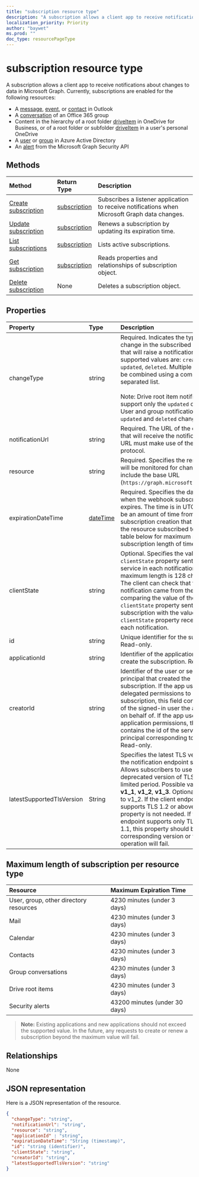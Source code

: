 ```yaml
---
title: "subscription resource type"
description: "A subscription allows a client app to receive notifications about changes to data in Microsoft Graph. Currently, subscriptions are enabled for the following resources:"
localization_priority: Priority
author: "baywet"
ms.prod: ""
doc_type: resourcePageType
---
```


# subscription resource type

A subscription allows a client app to receive notifications about changes to data in Microsoft Graph. Currently, subscriptions are enabled for the following resources:

- A [message][], [event][], or [contact][] in Outlook
- A [conversation][] of an Office 365 group
- Content in the hierarchy of a root folder [driveItem][] in OneDrive for Business, or of a root folder or subfolder [driveItem][] in a user's personal OneDrive
- A [user][] or [group][] in Azure Active Directory
- An [alert][] from the Microsoft Graph Security API

## Methods

| Method | Return Type | Description |
|:-------|:------------|:------------|
| [Create subscription](../api/subscription-post-subscriptions.md) | [subscription](subscription.md) | Subscribes a listener application to receive notifications when Microsoft Graph data changes. |
| [Update subscription](../api/subscription-update.md) | [subscription](subscription.md) | Renews a subscription by updating its expiration time. |
| [List subscriptions](../api/subscription-list.md) | [subscription](subscription.md) | Lists active subscriptions. |
| [Get subscription](../api/subscription-get.md) | [subscription](subscription.md) | Reads properties and relationships of subscription object. |
| [Delete subscription](../api/subscription-delete.md) | None | Deletes a subscription object. |

## Properties

| Property | Type | Description |
|:---------|:-----|:------------|
| changeType | string | Required. Indicates the type of change in the subscribed resource that will raise a notification. The supported values are: `created`, `updated`, `deleted`. Multiple values can be combined using a comma-separated list.<br><br>Note: Drive root item notifications support only the `updated` changeType. User and group notifications support `updated` and `deleted` changeType. |
| notificationUrl | string | Required. The URL of the endpoint that will receive the notifications. This URL must make use of the HTTPS protocol. |
| resource | string | Required. Specifies the resource that will be monitored for changes. Do not include the base URL (`https://graph.microsoft.com/v1.0/`). |
| expirationDateTime | [dateTime](https://tools.ietf.org/html/rfc3339) | Required. Specifies the date and time when the webhook subscription expires. The time is in UTC, and can be an amount of time from subscription creation that varies for the resource subscribed to.  See the table below for maximum supported subscription length of time. |
| clientState | string | Optional. Specifies the value of the `clientState` property sent by the service in each notification. The maximum length is 128 characters. The client can check that the notification came from the service by comparing the value of the `clientState` property sent with the subscription with the value of the `clientState` property received with each notification. |
| id | string | Unique identifier for the subscription. Read-only. |
| applicationId | string | Identifier of the application used to create the subscription. Read-only. |
| creatorId | string | Identifier of the user or service principal that created the subscription. If the app used delegated permissions to create the subscription, this field contains the id of the signed-in user the app called on behalf of. If the app used application permissions, this field contains the id of the service principal corresponding to the app. Read-only. |
| latestSupportedTlsVersion | String | Specifies the latest TLS version that the notification endpoint supports. Allows subscribers to use a deprecated version of TLS for a limited period. Possible values: **v1_0**, **v1_1**, **v1_2**, **v1_3**. Optional, defaults to v1_2. If the client endpoint supports TLS 1.2 or above this property is not needed. If the client endpoint supports only TLS 1.0 or 1.1, this property should be set to the corresponding version or the operation will fail. |

## Maximum length of subscription per resource type

| Resource            | Maximum Expiration Time  |
|:--------------------|:-------------------------|
| User, group, other directory resources   | 4230 minutes (under 3 days)    |
| Mail                | 4230 minutes (under 3 days)    |
| Calendar            | 4230 minutes (under 3 days)    |
| Contacts            | 4230 minutes (under 3 days)    |
| Group conversations | 4230 minutes (under 3 days)    |
| Drive root items    | 4230 minutes (under 3 days)    |
| Security alerts     | 43200 minutes (under 30 days)  |

> **Note:** Existing applications and new applications should not exceed the supported value. In the future, any requests to create or renew a subscription beyond the maximum value will fail.

## Relationships

None

## JSON representation

Here is a JSON representation of the resource.

<!--{
  "blockType": "resource",
  "optionalProperties": [],
  "baseType": "microsoft.graph.entity",
  "@odata.type": "microsoft.graph.subscription",
  "@odata.annotations": [
    {
      "capabilities": {
        "skippable": false,
        "toppable": false,
        "countable": false,
        "expandable": false,
        "filterable": false,
        "referenceable": false,
        "selectable": false,
        "sortable": false
      }
    }
  ]
}-->

```json
{
  "changeType": "string",
  "notificationUrl": "string",
  "resource": "string",
  "applicationId" : "string",
  "expirationDateTime": "String (timestamp)",
  "id": "string (identifier)",
  "clientState": "string",
  "creatorId": "string",
  "latestSupportedTlsVersion": "string"
}
```

[contact]: ./contact.md
[conversation]: ./conversation.md
[driveItem]: ./driveitem.md
[event]: ./event.md
[group]: ./group.md
[message]: ./message.md
[user]: ./user.md
[alert]: ./alert.md

<!-- uuid: 8fcb5dbc-d5aa-4681-8e31-b001d5168d79
2015-10-25 14:57:30 UTC -->
<!-- {
  "type": "#page.annotation",
  "description": "subscription resource",
  "keywords": "",
  "section": "documentation",
  "tocPath": ""
}-->
